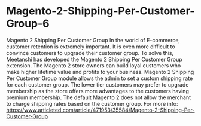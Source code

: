 # Magento-2-Shipping-Per-Customer-Group-6
Magento 2 Shipping Per Customer Group In the world of E-commerce, customer retention is extremely important. It is even more difficult to convince customers to upgrade their customer group. To solve this, Meetanshi has developed the Magento 2 Shipping Per Customer Group extension. The Magento 2 store owners can build loyal customers who make higher lifetime value and profits to your business. Magento 2 Shipping Per Customer Group module allows the admin to set a custom shipping rate for each customer group. The lower tier customers may prefer to upgrade membership as the store offers more advantages to the customers having premium membership. The default Magento 2 does not allow the merchant to charge shipping rates based on the customer group. For more info: https://www.articleted.com/article/471953/35584/Magento-2-Shipping-Per-Customer-Group 
